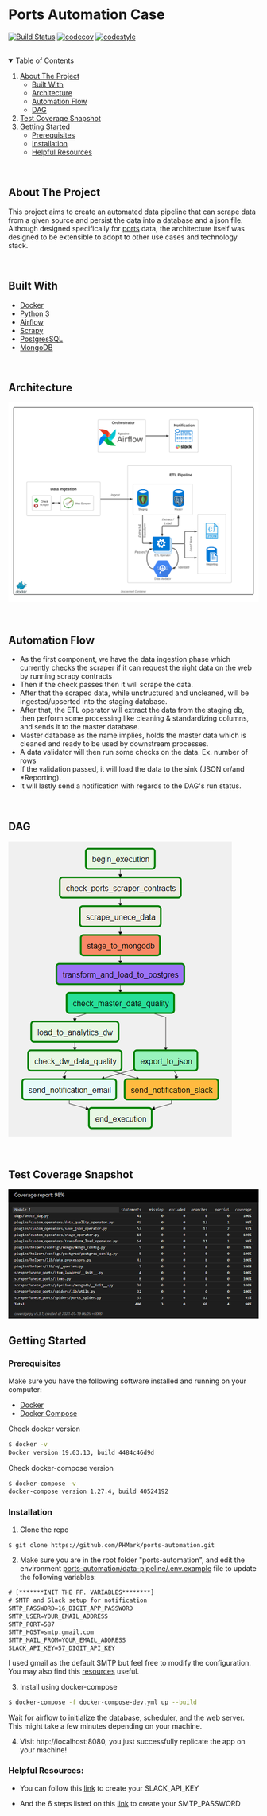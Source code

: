 # Ports Automation Case

<!-- PROJECT SHIELDS -->

[![Build Status][build-status-shield]][build-status-url]
[![codecov][code-cov-shield]][code-cov-url]
[![codestyle][code-style]][code-style-url]

<br />

<!-- TABLE OF CONTENTS -->
<details open="open">
  <summary>Table of Contents</summary>
  <ol>
    <li>
      <a href="#about-the-project">About The Project</a>
      <ul>
      <li><a href="#built-with">Built With</a></li>
        <li><a href="#architecture">Architecture</a></li>
        <li><a href="#automation-flow">Automation Flow</a></li>
        <li><a href="#dag">DAG</a></li>
        </ul>
        <li>
            <a href="#test-coverage-snapshot">Test Coverage Snapshot</a>
        </li>
      </ul>
    </li>
    <li>
      <a href="#getting-started">Getting Started</a>
      <ul>
        <li><a href="#prerequisites">Prerequisites</a></li>
        <li><a href="#installation">Installation</a></li>
        <li><a href="#helpful-resources">Helpful Resources</a></li>
      </ul>
    </li>
  </ol>
</details>

</br>

## About The Project

This project aims to create an automated data pipeline that can scrape data from a given source and persist the data into a database and a json file. Although designed specifically for [ports][ports-data-url] data, the architecture itself was designed to be extensible to adopt to other use cases and technology stack.


</br>

## Built With
* [Docker](https://www.docker.com/)
* [Python 3](https://python.org)
* [Airflow](https://airflow.apache.org)
* [Scrapy](https://scrapy.org)
* [PostgresSQL](https://postgresql.org)
* [MongoDB](https://www.mongodb.com/)

</br>

## Architecture
[![Pipeline Architecture][architecture-screenshot]](https://github.com/PHMark/ports-automation/blob/main/docs/images/architecture.png)

</br>

## Automation Flow
* As the first component, we have the data ingestion phase which currently checks the scraper if it can request the right data on the web by running scrapy contracts
* Then if the check passes then it will scrape the data.
* After that the scraped data, while unstructured and uncleaned, will be ingested/upserted into the staging database.
* After that, the ETL operator will extract the data from the staging db, then perform some processing like cleaning & standardizing columns, and sends it to the master database.
* Master database as the name implies, holds the master data which is cleaned and ready to be used by downstream processes.
* A data validator will then run some checks on the data. Ex. number of rows
* If the validation passed, it will load the data to the sink (JSON or/and *Reporting).
* It will lastly send a notification with regards to the DAG's run status.


</br>

## DAG
[![DAG][dag-screenshot]](https://github.com/PHMark/ports-automation/blob/main/docs/images/dag.png)

</br>

## Test Coverage Snapshot
[![Code Test Coverage][code-cov-screenshot]](https://github.com/PHMark/ports-automation/blob/main/docs/images/cov-test.png)


## Getting Started
### Prerequisites

Make sure you have the following software installed and running on your computer:

* [Docker](https://docs.docker.com/get-docker/)
* [Docker Compose](https://docs.docker.com/compose/install/)

Check docker version
```sh
$ docker -v
Docker version 19.03.13, build 4484c46d9d
```

Check docker-compose version
```sh
$ docker-compose -v
docker-compose version 1.27.4, build 40524192
```

### Installation

1. Clone the repo
```sh
$ git clone https://github.com/PHMark/ports-automation.git
```


2. Make sure you are in the root folder "ports-automation", and edit the environment [ports-automation/data-pipeline/.env.example](https://github.com/PHMark/ports-automation/blob/main/data_pipeline/.env.example) file to update the following variables:

```
# [*******INIT THE FF. VARIABLES********]
# SMTP and Slack setup for notification
SMTP_PASSWORD=16_DIGIT_APP_PASSWORD
SMTP_USER=YOUR_EMAIL_ADDRESS
SMTP_PORT=587
SMTP_HOST=smtp.gmail.com
SMTP_MAIL_FROM=YOUR_EMAIL_ADDRESS
SLACK_API_KEY=57_DIGIT_API_KEY
```
I used gmail as the default SMTP but feel free to modify the configuration. You may also find this <a href="#helpful-resources">resources</a> useful.


3. Install using docker-compose
```sh
$ docker-compose -f docker-compose-dev.yml up --build
```
Wait for airflow to initialize the database, scheduler, and the web server. This might take a few minutes depending on your machine.

4. Visit http://localhost:8080, you just successfully replicate the app on your machine!

### Helpful Resources:
  
  - You can follow this [link](https://api.slack.com/authentication/basics) to create your SLACK_API_KEY
  
  - And the 6 steps listed on this [link](https://stackoverflow.com/questions/51829200/how-to-set-up-airflow-send-email) to create your SMTP_PASSWORD


<!-- MARKDOWN LINKS & IMAGES -->
[architecture-screenshot]: docs/images/architecture.png
[code-cov-screenshot]: docs/images/cov-test.png
[dag-screenshot]: docs/images/dag.png
[build-status-shield]: https://img.shields.io/badge/build-passing-41bb13
[build-status-url]: https://travis-ci.com/PHMark/ports-automation
[code-cov-shield]: https://codecov.io/gh/PHMark/ports-automation/branch/main/graph/badge.svg?token=ZQ23COSI3V
[code-cov-url]: https://codecov.io/gh/PHMark/ports-automation
[code-style]: https://img.shields.io/badge/codestyle-flake8-28df99
[code-style-url]: https://github.com/PHMark/ports-automation
[ports-data-url]: https://unece.org/cefact/unlocode-code-list-country-and-territory
